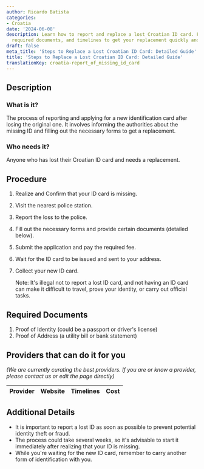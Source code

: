 ```yaml
---
author: Ricardo Batista
categories:
- Croatia
date: '2024-06-08'
description: Learn how to report and replace a lost Croatian ID card. Follow the steps,
  required documents, and timelines to get your replacement quickly and legally.
draft: false
meta_title: 'Steps to Replace a Lost Croatian ID Card: Detailed Guide'
title: 'Steps to Replace a Lost Croatian ID Card: Detailed Guide'
translationKey: croatia-report_of_missing_id_card
---
```


## Description
### What is it?
The process of reporting and applying for a new identification card after losing the original one. It involves informing the authorities about the missing ID and filling out the necessary forms to get a replacement.
### Who needs it?
Anyone who has lost their Croatian ID card and needs a replacement. 

## Procedure
1. Realize and Confirm that your ID card is missing.
2. Visit the nearest police station.
3. Report the loss to the police.
4. Fill out the necessary forms and provide certain documents (detailed below).
5. Submit the application and pay the required fee.
6. Wait for the ID card to be issued and sent to your address.
7. Collect your new ID card.

   Note: It's illegal not to report a lost ID card, and not having an ID card can make it difficult to travel, prove your identity, or carry out official tasks.

## Required Documents
1. Proof of Identity (could be a passport or driver's license)
2. Proof of Address (a utility bill or bank statement)

## Providers that can do it for you
_(We are currently curating the best providers. If you are or know a provider, please contact us or edit the page directly)_

| Provider        |     Website     |     Timelines    |       Cost      |
| --------------- | --------------- |  :-------------: | :-------------: |

## Additional Details
- It is important to report a lost ID as soon as possible to prevent potential identity theft or fraud.
- The process could take several weeks, so it's advisable to start it immediately after realizing that your ID is missing.
- While you're waiting for the new ID card, remember to carry another form of identification with you.